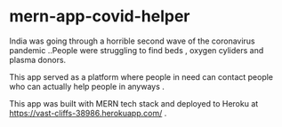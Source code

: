 # mern-app-covid-helper

India was going through a horrible second wave of the coronavirus pandemic ..People were struggling to find beds , oxygen cyliders and plasma donors.

This app served as a platform where people in need can contact people who can actually help people in anyways .

This app was built with MERN tech stack and deployed to Heroku at https://vast-cliffs-38986.herokuapp.com/ .
